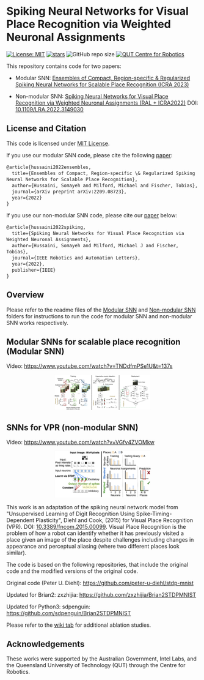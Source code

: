 # Spiking Neural Networks for Visual Place Recognition via Weighted Neuronal Assignments
[![License: MIT](https://img.shields.io/badge/License-MIT-yellow.svg?style=flat-square)](https://creativecommons.org/licenses/by-nc-sa/4.0/)
[![stars](https://img.shields.io/github/stars/QVPR/VPRSNN.svg?style=flat-square)](https://github.com/QVPR/VPRSNN/stargazers)
![GitHub repo size](https://img.shields.io/github/repo-size/QVPR/VPRSNN.svg?style=flat-square)
[![QUT Centre for Robotics](https://img.shields.io/badge/collection-QUT%20Robotics-%23043d71?style=flat-square)](https://qcr.ai)


This repository contains code for two papers: 
* Modular SNN: [Ensembles of Compact, Region-specific & Regularized Spiking Neural Networks for Scalable Place Recognition (ICRA 2023)](https://arxiv.org/abs/2209.08723)

* Non-modular SNN: [Spiking Neural Networks for Visual Place Recognition via Weighted Neuronal Assignments (RAL + ICRA2022)](https://arxiv.org/abs/2109.06452) DOI: [10.1109/LRA.2022.3149030](https://doi.org/10.1109/LRA.2022.3149030)

## License and Citation

This code is licensed under [MIT License](./LICENSE). 

If you use our modular SNN code, please cite the following [paper](https://arxiv.org/abs/2209.08723):

```
@article{hussaini2022ensembles,
  title={Ensembles of Compact, Region-specific \& Regularized Spiking Neural Networks for Scalable Place Recognition},
  author={Hussaini, Somayeh and Milford, Michael and Fischer, Tobias},
  journal={arXiv preprint arXiv:2209.08723},
  year={2022}
}
```

If you use our non-modular SNN code, please cite our [paper](https://arxiv.org/abs/2109.06452) below:


```
@article{hussaini2022spiking,
  title={Spiking Neural Networks for Visual Place Recognition via Weighted Neuronal Assignments},
  author={Hussaini, Somayeh and Milford, Michael J and Fischer, Tobias},
  journal={IEEE Robotics and Automation Letters},
  year={2022},
  publisher={IEEE}
}
```


## Overview
Please refer to the readme files of the [Modular SNN](https://github.com/QVPR/VPRSNN/blob/modularSNN/modular_snn/README.md) and [Non-modular SNN](https://github.com/QVPR/VPRSNN/blob/modularSNN/non_modular_snn/README.md) folders for instructions to run the code for modular SNN and non-modular SNN works respectively. 


## Modular SNNs for scalable place recognition (Modular SNN)

Video: https://www.youtube.com/watch?v=TNDdfmPSe1U&t=137s

<p style="width: 50%; display: block; margin-left: auto; margin-right: auto">
  <img src="./resources/ICRA2023.png" alt="ModularSNN for scalable place recognition"/>
</p>


## SNNs for VPR (non-modular SNN)

Video: https://www.youtube.com/watch?v=VGfv4ZVOMkw

<p style="width: 50%; display: block; margin-left: auto; margin-right: auto">
  <img src="./resources/cover_photo.png" alt="VPRSNN method diagram"/>
</p>



This work is an adaptation of the spiking neural network model from "Unsupervised Learning of Digit Recognition Using Spike-Timing-Dependent Plasticity", Diehl and Cook, (2015) for Visual Place Recognition (VPR). DOI: [10.3389/fncom.2015.00099](https://doi.org/10.3389/fncom.2015.00099).
Visual Place Recognition is the problem of how a robot can identify whether it has previously visited a place given an image of the place despite challenges including changes in appearance and perceptual aliasing (where two different places look similar). 

The code is based on the following repositories, that include the original code and the modified versions of the original code. 

Original code (Peter U. Diehl): https://github.com/peter-u-diehl/stdp-mnist

Updated for Brian2: zxzhijia: https://github.com/zxzhijia/Brian2STDPMNIST

Updated for Python3: sdpenguin: https://github.com/sdpenguin/Brian2STDPMNIST




Please refer to the [wiki tab](https://github.com/QVPR/VPRSNN/wiki) for additional ablation studies. 



## Acknowledgements
These works were supported by the Australian Government, Intel Labs, and the Queensland University of Technology (QUT) through the Centre for Robotics.



